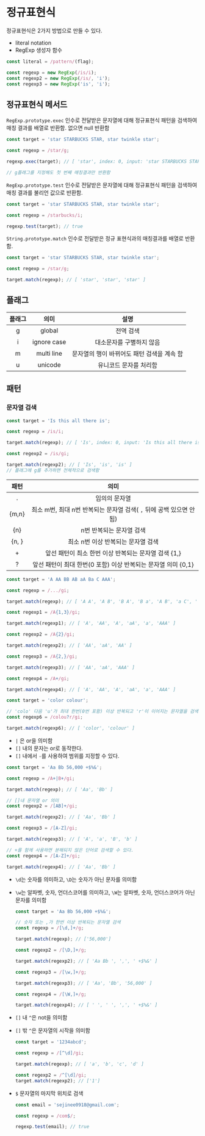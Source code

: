 # 정규표현식

정규표현식은 2가지 방법으로 만들 수 있다.

- literal notation
- RegExp 생성자 함수

```javascript
const literal = /pattern/(flag);

const regexp = new RegExp(/is/i);
const regexp2 = new RegExp(/is/, 'i');
const regexp3 = new RegExp('is', 'i');
```

## 정규표현식 메서드

`RegExp.prototype.exec`
인수로 전달받은 문자열에 대해 정규표현식 패턴을 검색하여 매칭 결과를 배열로 반환함. 없으면 null 반환함

```javascript
const target = 'star STARBUCKS STAR, star twinkle star';

const regexp = /star/g;

regexp.exec(target); // [ 'star', index: 0, input: 'star STARBUCKS STAR, star twinkle star', groups: undefined ]

// g플래그를 지정해도 첫 번째 매칭결과만 반환함
```

`RegExp.prototype.test`
인수로 전달받은 문자열에 대해 정규표현식 패턴을 검색하여 매칭 결과를 불리언 값으로 반환함.

```javascript
const target = 'star STARBUCKS STAR, star twinkle star';

const regexp = /starbucks/i;

regexp.test(target); // true
```

`String.prototype.match`
인수로 전달받은 정규 표현식과의 매칭결과를 배열로 반환함.

```javascript
const target = 'star STARBUCKS STAR, star twinkle star';

const regexp = /star/g;

target.match(regexp); // [ 'star', 'star', 'star' ]
```

## 플래그

| 플래그 |    의미     |                    설명                    |
| :----: | :---------: | :----------------------------------------: |
|   g    |   global    |                 전역 검색                  |
|   i    | ignore case |          대소문자를 구별하지 않음          |
|   m    | multi line  | 문자열의 행이 바뀌어도 패턴 검색을 계속 함 |
|   u    |   unicode   |           유니코드 문자를 처리함           |

## 패턴

### 문자열 검색

```javascript
const target = 'Is this all there is';

const regexp = /is/i;

target.match(regexp); // [ 'Is', index: 0, input: 'Is this all there is', groups: undefined ]

const regexp2 = /is/gi;

target.match(regexp2); // [ 'Is', 'is', 'is' ]
// 플래그에 g를 추가하면 전체적으로 검색함
```

| 패턴  |                                의미                                 |
| :---: | :-----------------------------------------------------------------: |
|   .   |                            임의의 문자열                            |
| {m,n} | 최소 m번, 최대 n번 반복되는 문자열 검색( `,` 뒤에 공백 있으면 안됨) |
|  {n}  |                      n번 반복되는 문자열 검색                       |
| {n, } |                 최소 n번 이상 반복되는 문자열 검색                  |
|   +   |        앞선 패턴이 최소 한번 이상 반복되는 문자열 검색 {1,}         |
|   ?   |    앞선 패턴이 최대 한번(0 포함) 이상 반복되는 문자열 의미 {0,1}    |

```javascript
const target = 'A AA BB AB aA Ba C AAA';

const regexp = /.../gi;

target.match(regexp); // [ 'A A', 'A B', 'B A', 'B a', 'A B', 'a C', ' AA' ]

const regexp1 = /A{1,3}/gi;

target.match(regexp1); // [ 'A', 'AA', 'A', 'aA', 'a', 'AAA' ]

const regexp2 = /A{2}/gi;

target.match(regexp2); // [ 'AA', 'aA', 'AA' ]

const regexp3 = /A{2,}/gi;

target.match(regexp3); // [ 'AA', 'aA', 'AAA' ]

const regexp4 = /A+/gi;

target.match(regexp4); // [ 'A', 'AA', 'A', 'aA', 'a', 'AAA' ]

const target = 'color colour';

// 'colo' 다음 'u'가 최대 한번(0번 포함) 이상 반복되고 'r'이 이어지는 문자열을 검색함
const regexp6 = /colou?r/gi;

target.match(regexp6); // [ 'color', 'colour' ]
```

- `|` 은 or을 의미함
- `[]` 내의 문자는 or로 동작한다.
- `[]` 내에서 `-`를 사용하여 범위를 지정할 수 있다.

```javascript
const target = 'Aa Bb 56,000 +$%&';

const regexp = /A+|B+/gi;

target.match(regexp); // [ 'Aa', 'Bb' ]

// []내 문자열 or 의미
const regexp2 = /[AB]+/gi;

target.match(regexp2); // [ 'Aa', 'Bb' ]

const regexp3 = /[A-Z]/gi;

target.match(regexp3); // [ 'A', 'a', 'B', 'b' ]

// +를 함께 사용하면 분해되지 않은 단어로 검색할 수 있다.
const regexp4 = /[A-Z]+/gi;

target.match(regexp4); // [ 'Aa', 'Bb' ]
```

- `\d`는 숫자를 의미하고, `\D`는 숫자가 아닌 문자를 의미함
- `\w`는 알파벳, 숫자, 언더스코어를 의미하고, `\W`는 알파벳, 숫자, 언더스코어가 아닌 문자를 의미함

  ```javascript
  const target = 'Aa Bb 56,000 +$%&';

  // 숫자 또는 ,가 한번 이상 반복되는 문자열 검색
  const regexp = /[\d,]+/g;

  target.match(regexp); // ['56,000']

  const regexp2 = /[\D,]+/g;

  target.match(regexp2); // [ 'Aa Bb ', ',', ' +$%&' ]

  const regexp3 = /[\w,]+/g;

  target.match(regexp3); // [ 'Aa', 'Bb', '56,000' ]

  const regexp4 = /[\W,]+/g;

  target.match(regexp4); // [ ' ', ' ', ',', ' +$%&' ]
  ```

- `[]` 내 `^`은 not을 의미함
- `[]` 밖 `^`은 문자열의 시작을 의미함

  ```javascript
  const target = '1234abcd';

  const regexp = /[^\d]/gi;

  target.match(regexp); // [ 'a', 'b', 'c', 'd' ]

  const regexp2 = /^[\d]/gi;
  target.match(regexp2); // ['1']
  ```

- `$` 문자열의 마지막 위치로 검색

  ```javascript
  const email = 'sejinee0918@gmail.com';

  const regexp = /com$/;

  regexp.test(email); // true
  ```
